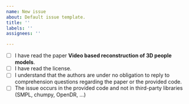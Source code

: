 ```yaml
---
name: New issue
about: Default issue template.
title: ''
labels: ''
assignees: ''

---
```


- [ ] I have read the paper **Video based reconstruction of 3D people models**.
- [ ] I have read the license.
- [ ] I understand that the authors are under no obligation to reply to comprehension questions regarding the paper or the provided code.
- [ ] The issue occurs in the provided code and not in third-party libraries (SMPL, chumpy, OpenDR, ...)
